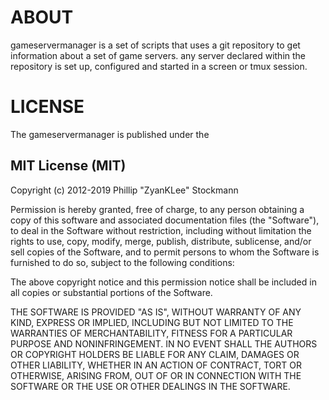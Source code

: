 ABOUT
=====

gameservermanager is a set of scripts that uses a git repository to get information about a set
of game servers. any server declared within the repository is set up, configured and started in a
screen or tmux session.


LICENSE
=======

The gameservermanager is published under the

MIT License (MIT)
-----------------

Copyright (c) 2012-2019 Phillip "ZyanKLee" Stockmann

Permission is hereby granted, free of charge, to any person obtaining a copy of this software
and associated documentation files (the "Software"), to deal in the Software without restriction,
including without limitation the rights to use, copy, modify, merge, publish, distribute, sublicense,
and/or sell copies of the Software, and to permit persons to whom the Software is furnished to do so,
subject to the following conditions:

The above copyright notice and this permission notice shall be included in all copies or substantial
portions of the Software.

THE SOFTWARE IS PROVIDED "AS IS", WITHOUT WARRANTY OF ANY KIND, EXPRESS OR IMPLIED, INCLUDING BUT NOT
LIMITED TO THE WARRANTIES OF MERCHANTABILITY, FITNESS FOR A PARTICULAR PURPOSE AND NONINFRINGEMENT.
IN NO EVENT SHALL THE AUTHORS OR COPYRIGHT HOLDERS BE LIABLE FOR ANY CLAIM, DAMAGES OR OTHER LIABILITY,
WHETHER IN AN ACTION OF CONTRACT, TORT OR OTHERWISE, ARISING FROM, OUT OF OR IN CONNECTION WITH THE
SOFTWARE OR THE USE OR OTHER DEALINGS IN THE SOFTWARE.
